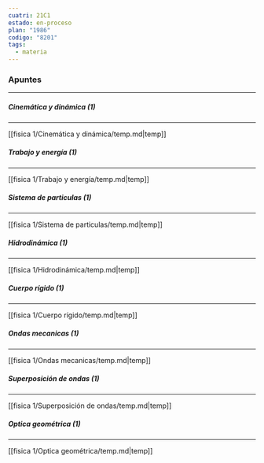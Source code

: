 ```yaml
---
cuatri: 21C1
estado: en-proceso
plan: "1986"
codigo: "8201"
tags:
  - materia
---
```

### Apuntes 
---
##### Cinemática y dinámica (1)
---
[[fisica 1/Cinemática y dinámica/temp.md|temp]]
##### Trabajo y energía (1)
---
[[fisica 1/Trabajo y energía/temp.md|temp]]
##### Sistema de particulas (1)
---
[[fisica 1/Sistema de particulas/temp.md|temp]]
##### Hidrodinámica (1)
---
[[fisica 1/Hidrodinámica/temp.md|temp]]
##### Cuerpo rígido (1)
---
[[fisica 1/Cuerpo rígido/temp.md|temp]]
##### Ondas mecanicas (1)
---
[[fisica 1/Ondas mecanicas/temp.md|temp]]
##### Superposición de ondas (1)
---
[[fisica 1/Superposición de ondas/temp.md|temp]]
##### Optica geométrica (1)
---
[[fisica 1/Optica geométrica/temp.md|temp]]
